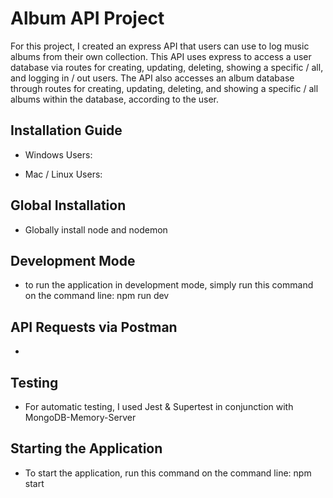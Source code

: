 # Album API Project
For this project, I created an express API that users can use to log music albums from their own collection. This API uses express to access a user database via routes for creating, updating, deleting, showing a specific / all, and logging in / out users. The API also accesses an album database through routes for creating, updating, deleting, and showing a specific / all albums within the database, according to the user. 
## Installation Guide
- Windows Users:

- Mac / Linux Users: 

## Global Installation 
- Globally install node and nodemon

## Development Mode
- to run the application in development mode, simply run this command on the command line: npm run dev

## API Requests via Postman
- 

## Testing
- For automatic testing, I used Jest & Supertest in conjunction with MongoDB-Memory-Server

## Starting the Application
- To start the application, run this command on the command line: npm start